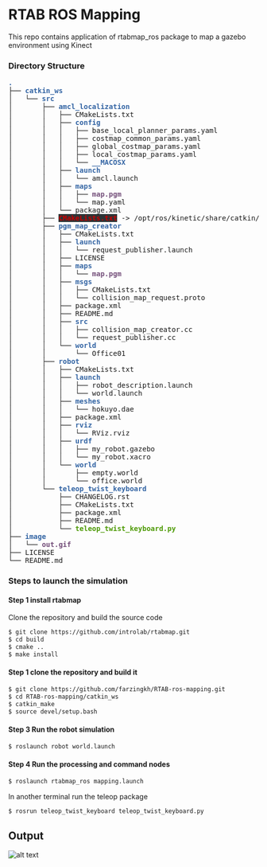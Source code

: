 # RTAB ROS Mapping
This repo contains application of rtabmap_ros package to map a gazebo environment using Kinect

### Directory Structure
<pre><font color="#3465A4"><b>.</b></font>
├── <font color="#3465A4"><b>catkin_ws</b></font>
│   └── <font color="#3465A4"><b>src</b></font>
│       ├── <font color="#3465A4"><b>amcl_localization</b></font>
│       │   ├── CMakeLists.txt
│       │   ├── <font color="#3465A4"><b>config</b></font>
│       │   │   ├── base_local_planner_params.yaml
│       │   │   ├── costmap_common_params.yaml
│       │   │   ├── global_costmap_params.yaml
│       │   │   ├── local_costmap_params.yaml
│       │   │   └── <font color="#3465A4"><b>__MACOSX</b></font>
│       │   ├── <font color="#3465A4"><b>launch</b></font>
│       │   │   └── amcl.launch
│       │   ├── <font color="#3465A4"><b>maps</b></font>
│       │   │   ├── <font color="#75507B"><b>map.pgm</b></font>
│       │   │   └── map.yaml
│       │   └── package.xml
│       ├── <span style="background-color:#2E3436"><font color="#CC0000"><b>CMakeLists.txt</b></font></span> -&gt; /opt/ros/kinetic/share/catkin/cmake/toplevel.cmake
│       ├── <font color="#3465A4"><b>pgm_map_creator</b></font>
│       │   ├── CMakeLists.txt
│       │   ├── <font color="#3465A4"><b>launch</b></font>
│       │   │   └── request_publisher.launch
│       │   ├── LICENSE
│       │   ├── <font color="#3465A4"><b>maps</b></font>
│       │   │   └── <font color="#75507B"><b>map.pgm</b></font>
│       │   ├── <font color="#3465A4"><b>msgs</b></font>
│       │   │   ├── CMakeLists.txt
│       │   │   └── collision_map_request.proto
│       │   ├── package.xml
│       │   ├── README.md
│       │   ├── <font color="#3465A4"><b>src</b></font>
│       │   │   ├── collision_map_creator.cc
│       │   │   └── request_publisher.cc
│       │   └── <font color="#3465A4"><b>world</b></font>
│       │       └── Office01
│       ├── <font color="#3465A4"><b>robot</b></font>
│       │   ├── CMakeLists.txt
│       │   ├── <font color="#3465A4"><b>launch</b></font>
│       │   │   ├── robot_description.launch
│       │   │   └── world.launch
│       │   ├── <font color="#3465A4"><b>meshes</b></font>
│       │   │   └── hokuyo.dae
│       │   ├── package.xml
│       │   ├── <font color="#3465A4"><b>rviz</b></font>
│       │   │   └── RViz.rviz
│       │   ├── <font color="#3465A4"><b>urdf</b></font>
│       │   │   ├── my_robot.gazebo
│       │   │   └── my_robot.xacro
│       │   └── <font color="#3465A4"><b>world</b></font>
│       │       ├── empty.world
│       │       └── office.world
│       └── <font color="#3465A4"><b>teleop_twist_keyboard</b></font>
│           ├── CHANGELOG.rst
│           ├── CMakeLists.txt
│           ├── package.xml
│           ├── README.md
│           └── <font color="#4E9A06"><b>teleop_twist_keyboard.py</b></font>
├── <font color="#3465A4"><b>image</b></font>
│   └── <font color="#75507B"><b>out.gif</b></font>
├── LICENSE
└── README.md
</pre>


### Steps to launch the simulation

#### Step 1 install rtabmap 
Clone the repository and build the source code

```sh
$ git clone https://github.com/introlab/rtabmap.git
$ cd build
$ cmake ..
$ make install
```

#### Step 1 clone the repository and build it
```sh
$ git clone https://github.com/farzingkh/RTAB-ros-mapping.git
$ cd RTAB-ros-mapping/catkin_ws
$ catkin_make
$ source devel/setup.bash
```

#### Step 3 Run the robot simulation 
```sh
$ roslaunch robot world.launch
```

#### Step 4 Run the processing and command nodes
```sh
$ roslaunch rtabmap_ros mapping.launch
```
In another terminal run the teleop package
```sh
$ rosrun teleop_twist_keyboard teleop_twist_keyboard.py
```
## Output

![alt text](image/out.gif)


    
 
